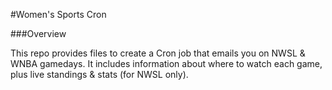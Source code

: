 #Women's Sports Cron

###Overview

This repo provides files to create a Cron job that emails you on NWSL & WNBA gamedays. It includes information about where to watch each game, plus live standings & stats (for NWSL only).

